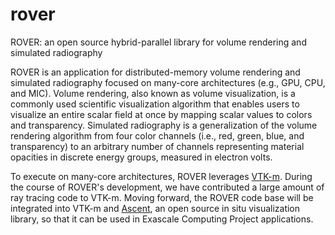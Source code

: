 # rover
ROVER: an open source hybrid-parallel library for volume rendering and simulated radiography

ROVER is an application for distributed-memory volume rendering and simulated radiography focused on many-core architectures (e.g., GPU, CPU, and MIC). Volume rendering, also known as volume visualization, is a commonly used scientific visualization algorithm that enables users to visualize an entire scalar field at once by mapping scalar values to colors and transparency. Simulated radiography is a generalization of the volume rendering algorithm from four color channels (i.e., red, green, blue, and transparency) to an arbitrary number of channels representing material opacities in discrete energy groups, measured in electron volts. 

To execute on many-core architectures, ROVER leverages [VTK-m](https://gitlab.kitware.com/vtk/vtk-m). During the course of ROVER's development, we have contributed a large amount of ray tracing code to VTK-m. Moving forward, the ROVER code base will be integrated into VTK-m and [Ascent](https://github.com/Alpine-DAV/ascent), an open source in situ visualization library, so that it can be used in Exascale Computing Project applications.
